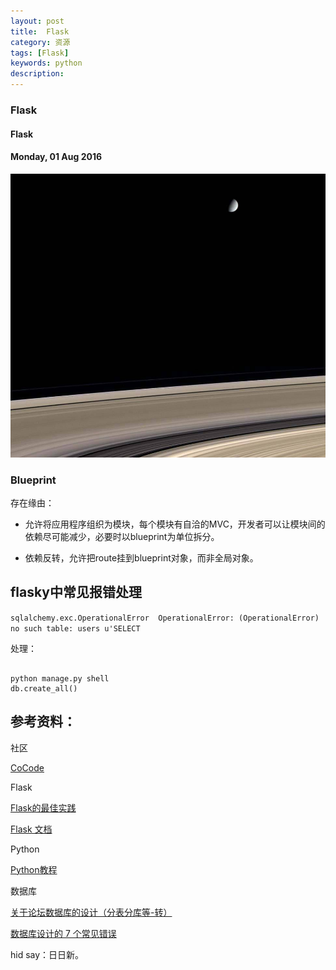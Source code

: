 ```yaml
---
layout: post
title:  Flask
category: 资源
tags: [Flask]
keywords: python
description:
---
```


### Flask

#### Flask

#### Monday, 01 Aug 2016

![cassini](/../../assets/img/resource/2016/cassini_1.jpg)

### Blueprint

存在缘由：

- 允许将应用程序组织为模块，每个模块有自洽的MVC，开发者可以让模块间的依赖尽可能减少，必要时以blueprint为单位拆分。

- 依赖反转，允许把route挂到blueprint对象，而非全局对象。


## flasky中常见报错处理

`sqlalchemy.exc.OperationalError  OperationalError: (OperationalError) no such table: users u'SELECT`

处理：

````shell

python manage.py shell
db.create_all()

````

## 参考资料：

社区

[CoCode](http://cocode.cc/)


Flask

[Flask的最佳实践](https://spacewander.github.io/explore-flask-zh/1-introduction.html)

[Flask 文档](http://docs.jinkan.org/docs/flask/index.html)

Python

[Python教程](http://www.liaoxuefeng.com/wiki/0014316089557264a6b348958f449949df42a6d3a2e542c000)

数据库

[关于论坛数据库的设计（分表分库等-转）](http://www.cnblogs.com/zhangji/archive/2010/09/09/1822177.html)

[数据库设计的 7 个常见错误](http://blog.jobbole.com/93953/)

hid say：日日新。
